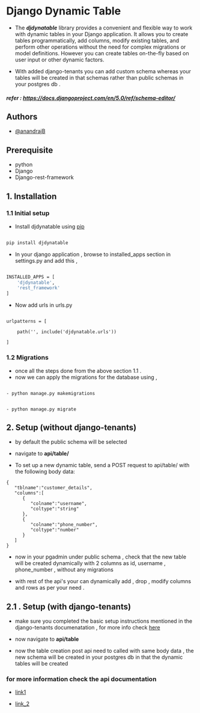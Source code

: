 # Django Dynamic Table


- The ***djdynatable*** library provides a convenient and flexible way to work with dynamic tables in your Django application. It allows you to create tables programmatically, add columns, modify existing tables, and perform other operations without the need for complex migrations or model definitions. However you can create tables on-the-fly based on user input or other dynamic factors.

- With added django-tenants you can add custom schema whereas your tables will be created in that schemas rather than public schemas in your postgres db .

##### **refer** : https://docs.djangoproject.com/en/5.0/ref/schema-editor/

## Authors

- [@anandrajB](https://github.com/anandrajB)

## Prerequisite

- python
- Django
- Django-rest-framework

## 1. Installation

### 1.1 Initial setup

- Install djdynatable using [pip](https://pypi.org/project/djdynatable/)

```bash

pip install djdynatable

```

- In your django application , browse to installed_apps section in settings.py and add this ,

```bash

INSTALLED_APPS = [
    'djdynatable',
    'rest_framework'
]

```

- Now add urls in urls.py

```

urlpatterns = [

    path('', include('djdynatable.urls'))

]

```

### 1.2 Migrations

- once all the steps done from the above section 1.1 .
- now we can apply the migrations for the database using ,

```

- python manage.py makemigrations

```

```

- python manage.py migrate 

```



## 2. Setup (without django-tenants)

- by default the public schema will be selected 

- navigate to **api/table/** 

- To set up a new dynamic table, send a POST request to api/table/ with the following body data:



``` 
{
   "tblname":"customer_details",
   "columns":[
      {
         "colname":"username",
         "coltype":"string"
      },
      {
         "colname":"phone_number",
         "coltype":"number"
      }
   ]
}
```

- now in your pgadmin under public schema , check that the new table will be created dynamically with 2 columns as id,  username  , phone_number , without any migrations


- with rest of the api's your can dynamically add , drop , modify columns and rows as per your need .




## 2.1 . Setup (with django-tenants)

- make sure you completed the basic setup instructions mentioned in the django-tenants documenatation , for more info check [here](https://django-tenants.readthedocs.io/en/latest/install.html#basic-settings)


- now navigate to **api/table** 

- now the table creation post api need to called with same body data , the new schema will be created in your postgres db in that the dynamic tables will be created 




### for more information check the api documentation

- [link1](https://documenter.getpostman.com/view/11858287/2sA3QqhYYp)

- [link_2](https://github.com/anandrajB/django-dynamic-table/blob/main/package/body_data.md)